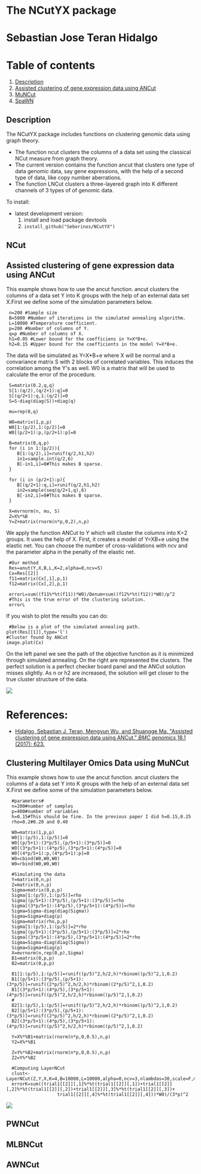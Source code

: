 # The NCutYX package
# Sebastian Jose Teran Hidalgo

# Table of contents
1. [Description](#description)
2. [Assisted clustering of gene expression data using ANCut](#ancut)
3. [MuNCut](#muncut)
4. [SpaWN](#spawn)

## Description

The NCutYX package includes functions on clustering genomic data using graph theory. 

* The function ncut clusters the columns of a data set using the classical NCut measure from graph theory. 
* The current version contains the function ancut that clusters one type of data genomic data, say gene expressions, with the help of a second type of data, like copy number aberrations. 
* The function LNCut clusters a three-layered graph into K different channels of 3 types of of genomic data. 

To install:

* latest development version: 
    1. install and load package devtools
    2. `install_github("Seborinos/NCutYX")`

## NCut <a name="ncut"></a>


## Assisted clustering of gene expression data using ANCut <a name="ancut"></a>

This example shows how to use the ancut function. ancut clusters the columns of a data set Y into K groups with the help of an external data set X.First we define some of the simulation parameters below.
```{r}
 n=200 #Sample size
 B=5000 #Number of iterations in the simulated annealing algorithm.
 L=10000 #Temperature coefficient.
 p=200 #Number of columns of Y.
 q=p #Number of columns of X.
 h1=0.05 #Lower bound for the coefficiens in Y=X*B+e.
 h2=0.15 #Upper bound for the coefficients in the model Y=X*B+e.
```
 
The data will be simulated as Y=X*B+e where X will be normal and a convariance matrix S with 2 blocks of correlated variables. This induces the correlation among the Y's as well. W0 is a matrix that will be used to calculate the error of the procedure.

```{r}
 S=matrix(0.2,q,q)
 S[1:(q/2),(q/2+1):q]=0
 S[(q/2+1):q,1:(q/2)]=0
 S=S-diag(diag(S))+diag(q)
 
 mu=rep(0,q)

 W0=matrix(1,p,p)
 W0[1:(p/2),1:(p/2)]=0
 W0[(p/2+1):p,(p/2+1):p]=0

 B=matrix(0,q,p)
 for (i in 1:(p/2)){
    B[1:(q/2),i]=runif(q/2,h1,h2)
    in1=sample.int(q/2,6)
    B[-in1,i]=0#This makes B sparse.
 }

 for (i in (p/2+1):p){
    B[(q/2+1):q,i]=runif(q/2,h1,h2)
    in2=sample(seq(q/2+1,q),6)
    B[-in2,i]=0#This makes B sparse.
 }

 X=mvrnorm(n, mu, S)
 Z=X%*%B
 Y=Z+matrix(rnorm(n*p,0,2),n,p)
```
We apply the function ANCut to Y which will cluster the columns into K=2 groups. It uses the help of X. First, it creates a model of Y=XB+e using the elastic net. You can choose the number of cross-validations with ncv and the parameter alpha in the penalty of the elastic net. 

```{r}
 #Our method
 Res=anut(Y,X,B,L,K=2,alpha=0,ncv=5)
 Cx=Res[[2]]
 f11=matrix(Cx[,1],p,1)
 f12=matrix(Cx[,2],p,1)

 errorL=sum((f11%*%t(f11))*W0)/Denum+sum((f12%*%t(f12))*W0)/p^2
 #This is the true error of the clustering solution.
 errorL
```
 
 If you wish to plot the results you can do:
```{r}
 #Below is a plot of the simulated annealing path.
plot(Res[[1]],type='l')
#Cluster found by ANCut
image.plot(Cx)
```
 On the left panel we see the path of the objective function as it is minimized through simulated annealing. On the right are represented the clusters. The perfect solution is a perfect checker board panel and the ANCut solution misses slightly. As n or h2 are increased, the solution will get closer to the true cluster structure of the data.

![](ancut.png)


# References:

* [Hidalgo, Sebastian J. Teran, Mengyun Wu, and Shuangge Ma. "Assisted clustering of gene expression data using ANCut." *BMC genomics* 18.1 (2017): 623.](https://www.ncbi.nlm.nih.gov/pmc/articles/PMC5559859/)

 

## Clustering Multilayer Omics Data using MuNCut <a name="muncut"></a>

This example shows how to use the ancut function. ancut clusters the columns of a data set Y into K groups with the help of an external data set X.First we define some of the simulation parameters below.

```{r}
  #parameters#
  n=200#number of samples
  p=400#number of variables
  h=0.15#This should be fine. In the previous paper I did h=0.15,0.25
  rho=0.2#0.20 and 0.40 

  W0=matrix(1,p,p)
  W0[1:(p/5),1:(p/5)]=0
  W0[(p/5+1):(3*p/5),(p/5+1):(3*p/5)]=0
  W0[(3*p/5+1):(4*p/5),(3*p/5+1):(4*p/5)]=0
  W0[(4*p/5+1):p,(4*p/5+1):p]=0
  W0=cbind(W0,W0,W0)
  W0=rbind(W0,W0,W0)

  #Simulating the data
  Y=matrix(0,n,p)
  Z=matrix(0,n,p)
  Sigma=matrix(0,p,p)
  Sigma[1:(p/5),1:(p/5)]=rho
  Sigma[(p/5+1):(3*p/5),(p/5+1):(3*p/5)]=rho
  Sigma[(3*p/5+1):(4*p/5),(3*p/5+1):(4*p/5)]=rho
  Sigma=Sigma-diag(diag(Sigma))
  Sigma=Sigma+diag(p)
  Sigma=matrix(rho,p,p)
  Sigma[1:(p/5),1:(p/5)]=2*rho
  Sigma[(p/5+1):(3*p/5),(p/5+1):(3*p/5)]=2*rho
  Sigma[(3*p/5+1):(4*p/5),(3*p/5+1):(4*p/5)]=2*rho
  Sigma=Sigma-diag(diag(Sigma))
  Sigma=Sigma+diag(p)  
  X=mvrnorm(n,rep(0,p),Sigma)
  B1=matrix(0,p,p)
  B2=matrix(0,p,p)
  
  B1[1:(p/5),1:(p/5)]=runif((p/5)^2,h/2,h)*rbinom((p/5)^2,1,0.2)
  B1[(p/5+1):(3*p/5),(p/5+1):(3*p/5)]=runif((2*p/5)^2,h/2,h)*rbinom((2*p/5)^2,1,0.2)
  B1[(3*p/5+1):(4*p/5),(3*p/5+1):(4*p/5)]=runif((p/5)^2,h/2,h)*rbinom((p/5)^2,1,0.2)
  #
  B2[1:(p/5),1:(p/5)]=runif((p/5)^2,h/2,h)*rbinom((p/5)^2,1,0.2)
  B2[(p/5+1):(3*p/5),(p/5+1):(3*p/5)]=runif((2*p/5)^2,h/2,h)*rbinom((2*p/5)^2,1,0.2)
  B2[(3*p/5+1):(4*p/5),(3*p/5+1):(4*p/5)]=runif((p/5)^2,h/2,h)*rbinom((p/5)^2,1,0.2)
  
  Y=X%*%B1+matrix(rnorm(n*p,0,0.5),n,p)
  Y2=X%*%B1
  
  Z=Y%*%B2+matrix(rnorm(n*p,0,0.5),n,p)
  Z2=Y%*%B2
  
  #Computing LayerNCut
  clust<-LayerNCut(Z,Y,X,K=4,B=10000,L=10000,alpha=0,ncv=3,nlambdas=30,scale=F,model=F,gamma=0.5)
  errorK=sum((trial1[[2]][,1]%*%t(trial1[[2]][,1])+trial1[[2]][,2]%*%t(trial1[[2]][,2])+trial1[[2]][,3]%*%t(trial1[[2]][,3])+
                   trial1[[2]][,4]%*%t(trial1[[2]][,4]))*W0)/(3*p)^2
```

![](BrcaAnalysis1.png) 

## PWNCut

## MLBNCut

## AWNCut
